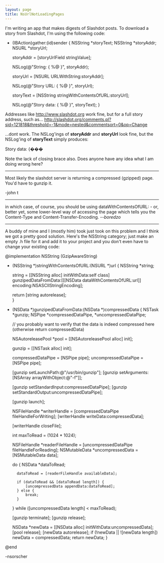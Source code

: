 ```yaml
---
layout: page
title: NsUrlNotLoadingPages
---
```


I'm writing an app that makes digests of Slashdot posts. To download a story from Slashdot, I'm using the following code:

    
- (IBAction)gather:(id)sender
{
	NSString *storyText;
	NSString *storyAddr;
	NSURL *storyUrl;

	storyAddr = [storyUrlField stringValue];
	
	NSLog(@"String: { %@ }", storyAddr);
	
	storyUrl  = [NSURL URLWithString:storyAddr];
	
	NSLog(@"Story URL: { %@ }", storyUrl);
	
	storyText = [NSString stringWithContentsOfURL:storyUrl];
	
	NSLog(@"Story data: { %@ }", storyText);
}


Addresses like http://www.slashdot.org work fine, but for a full story address, such as...
http://slashdot.org/comments.pl?sid=121818&threshold=-1&mode=nested&commentsort=0&op=Change

...dont work. The NSLog'ings of **storyAddr** and **storyUrl** look fine, but the NSLog'ing of **storyText** simply produces:

Story data: {���

Note the lack of closing brace also. Does anyone have any idea what I am doing wrong here?

----

Most likely the slashdot server is returning a compressed (gzipped) page. You'd have to gunzip it.

-john t

----

in which case, of course, you should be using dataWithContentsOfURL: - or, better yet, some lower-level way of accessing the page which tells you the Content-Type and Content-Transfer-Encoding. *--boredzo*


----

A buddy of mine and I (mostly him) took just took on this problem and I think we got a pretty good solution.  Here's the NSString category; just make an empty .h file for it and add it to your project and you don't even have to change your existing code:

    

@implementation NSString (GzipAwareString)

+ (NSString *)stringWithContentsOfURL:(NSURL *)url
{
    NSString    *string;
    
    string = [[NSString alloc] initWithData:self class] gunzipedDataFromData:[[[NSData dataWithContentsOfURL:url]] encoding:NSASCIIStringEncoding];
    
    return [string autorelease];        
}

+ (NSData *)gunzipedDataFromData:(NSData *)compressedData
{
    NSTask  *gunzip;
    NSPipe  *compressedDataPipe, *uncompressedDataPipe;
    
    // you probably want to verify that the data is indeed compressed here (otherwise return compressedData)
    
    NSAutoreleasePool *pool = [[NSAutoreleasePool alloc] init];
       
    gunzip = [[NSTask alloc] init];
    
    compressedDataPipe = [NSPipe pipe];
    uncompressedDataPipe = [NSPipe pipe];
    
    [gunzip setLaunchPath:@"/usr/bin/gunzip"];
    [gunzip setArguments:[NSArray arrayWithObject:@"-f"]];
    
    [gunzip setStandardInput:compressedDataPipe];
    [gunzip setStandardOutput:uncompressedDataPipe];
    
    [gunzip launch];
    
    NSFileHandle *writerHandle = [compressedDataPipe fileHandleForWriting];
    [writerHandle writeData:compressedData];
    
    [writerHandle closeFile];
    
    int maxToRead = (1024 * 1024);
    
    NSFileHandle    *readerFileHandle = [uncompressedDataPipe fileHandleForReading];
    NSMutableData   *uncompressedData = [NSMutableData data];
    
    do {
        NSData  *dataToRead;
        
        dataToRead = [readerFileHandle availableData];
        
        if (dataToRead && [dataToRead length]) {
            [uncompressedData appendData:dataToRead];
        } else {
            break;
        }
        
    } while ([uncompressedData length] < maxToRead);
    
    [gunzip terminate];
    [gunzip release];
    
    NSData *newData = [[NSData alloc] initWithData:uncompressedData];
    [pool release];
    [newData autorelease];
    if (!newData || ![newData length]) newData = compressedData;
    return newData;
}


@end



-nsorscher


